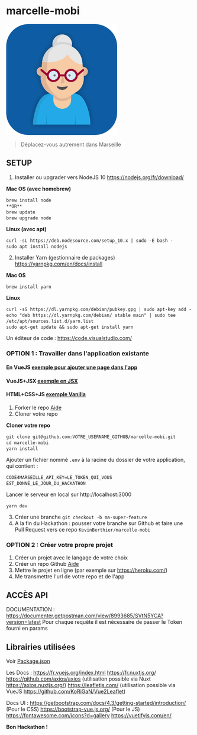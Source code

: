 # marcelle-mobi
![marcelle-mobi](static/icon.png)
> Déplacez-vous autrement dans Marseille

## SETUP

1. Installer ou upgrader vers NodeJS 10 https://nodejs.org/fr/download/ 

**Mac OS (avec homebrew)**
```
brew install node
**OR**
brew update 
brew upgrade node
```

**Linux (avec apt)**
```
curl -sL https://deb.nodesource.com/setup_10.x | sudo -E bash -
sudo apt install nodejs
```

2. Installer Yarn (gestionnaire de packages) https://yarnpkg.com/en/docs/install

**Mac OS**
```
brew install yarn 
```

**Linux**
```
curl -sS https://dl.yarnpkg.com/debian/pubkey.gpg | sudo apt-key add -
echo "deb https://dl.yarnpkg.com/debian/ stable main" | sudo tee /etc/apt/sources.list.d/yarn.list
sudo apt-get update && sudo apt-get install yarn
```

Un éditeur de code : https://code.visualstudio.com/

### OPTION 1 : Travailler dans l'application existante 

#### En VueJS [exemple pour ajouter une page dans l'app](exemples/page.vue)
#### VueJS+JSX [exemple en JSX](exemples/jsx.vue)
#### HTML+CSS+JS [exemple Vanilla](exemples/vanilla.vue)


1. Forker le repo [Aide](https://help.github.com/en/articles/fork-a-repo)
2. Cloner votre repo 

**Cloner votre repo**
```
git clone git@github.com:VOTRE_USERNAME_GITHUB/marcelle-mobi.git 
cd marcelle-mobi
yarn install
```
Ajouter un fichier nommé `.env` à la racine du dossier de votre application, qui contient :
``` 
CODE4MARSEILLE_API_KEY=LE_TOKEN_QUI_VOUS EST_DONNÉ_LE_JOUR_DU_HACKATHON
```

Lancer le serveur en local sur http://localhost:3000
```
yarn dev
```

3. Créer une branche `git checkout -b ma-super-feature`
4. A la fin du Hackathon : pousser votre branche sur Github et faire une Pull Request vers ce repo `KevinBerthier/marcelle-mobi`

### OPTION 2 : Créer votre propre projet

1. Créer un projet avec le langage de votre choix
2. Créer un repo Github [Aide](https://www.christopheducamp.com/2013/12/16/creer-un-repo-github/)
3. Mettre le projet en ligne (par exemple sur https://heroku.com/)
3. Me transmettre l'url de votre repo et de l'app


## ACCÈS API

DOCUMENTATION : https://documenter.getpostman.com/view/8993685/SVtN5YCA?version=latest
Pour chaque requête il est nécessaire de passer le Token fourni en params 

## Librairies utilisées
Voir [Package.json](package.json)

Les Docs :
https://fr.vuejs.org/index.html
https://fr.nuxtjs.org/
https://github.com/axios/axios (utilisation possible via Nuxt https://axios.nuxtjs.org/)
https://leafletjs.com/ (utilisation possible via VueJS https://github.com/KoRiGaN/Vue2Leaflet)

Docs UI :
https://getbootstrap.com/docs/4.3/getting-started/introduction/ (Pour le CSS)
https://bootstrap-vue.js.org/ (Pour le JS)
https://fontawesome.com/icons?d=gallery
https://vuetifyjs.com/en/

**Bon Hackathon !**
